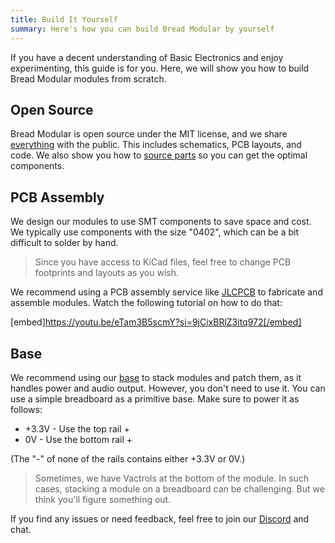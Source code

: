 ```yaml
---
title: Build It Yourself
summary: Here's how you can build Bread Modular by yourself
---
```


If you have a decent understanding of Basic Electronics and enjoy experimenting, this guide is for you. Here, we will show you how to build Bread Modular modules from scratch.

## Open Source

Bread Modular is open source under the MIT license, and we share [everything](https://github.com/bread-modular/bread-modular) with the public. This includes schematics, PCB layouts, and code. We also show you how to [source parts](/docs/technical-details/common-parts) so you can get the optimal components.

## PCB Assembly

We design our modules to use SMT components to save space and cost. We typically use components with the size "0402", which can be a bit difficult to solder by hand.

> Since you have access to KiCad files, feel free to change PCB footprints and layouts as you wish.

We recommend using a PCB assembly service like [JLCPCB](https://jlcpcb.com) to fabricate and assemble modules. Watch the following tutorial on how to do that:

[embed]https://youtu.be/eTam3B5scmY?si=9jCixBRlZ3itq972[/embed]

## Base 

We recommend using our [base](/modules/base) to stack modules and patch them, as it handles power and audio output. However, you don't need to use it. You can use a simple breadboard as a primitive base. Make sure to power it as follows:

* +3.3V - Use the top rail + 
* 0V - Use the bottom rail +

(The "-" of none of the rails contains either +3.3V or 0V.)

> Sometimes, we have Vactrols at the bottom of the module. In such cases, stacking a module on a breadboard can be challenging. But we think you'll figure something out.

If you find any issues or need feedback, feel free to join our [Discord](https://discord.gg/W72YQKU7mq) and chat. 